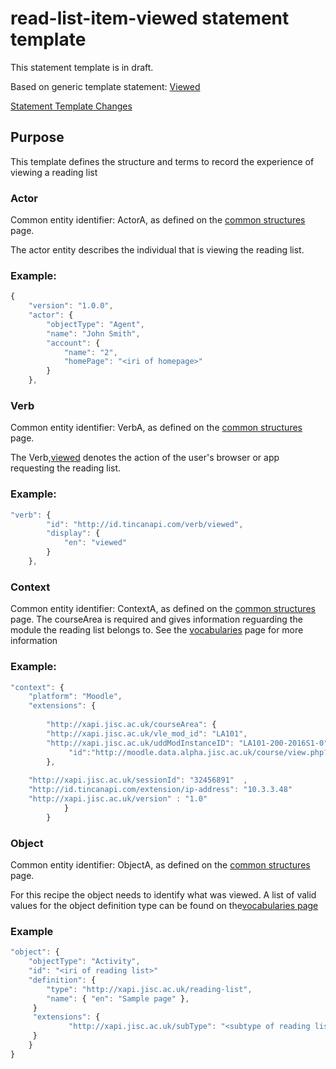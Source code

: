 # read-list-item-viewed statement template


This statement template is in draft. 

Based on generic template statement: [Viewed](/generic/view.md)

[Statement Template Changes](/version_changes.md#library-resource-viewed)

## Purpose
This template defines the structure and terms to record the experience of viewing a reading list

### Actor
Common entity identifier:  ActorA, as defined on the [common structures](/common_structures.md#actora) page.

The actor entity describes the individual that is viewing the reading list.

### Example:

``` Javascript
{
    "version": "1.0.0",
    "actor": {
        "objectType": "Agent",
        "name": "John Smith",
        "account": {
            "name": "2",
            "homePage": "<iri of homepage>"
        }
    },
```

### Verb
Common entity identifier: VerbA, as defined on the [common structures](/common_structures.md#verba) page.

The Verb,[viewed](/vocabulary.md#verbs) denotes the action of the user's browser or app requesting the reading list.

### Example:

``` javascript
"verb": {
        "id": "http://id.tincanapi.com/verb/viewed",
        "display": {
            "en": "viewed"
        }
    },
```
### Context
Common entity identifier: ContextA, as defined on the [common structures](/common_structures.md#contexta) page.
The courseArea is required and gives information reguarding the module the reading list belongs to. See the [vocabularies](../vocabulary.md#coursearea-properties) page for more information

### Example:

``` javascript
"context": {
    "platform": "Moodle",
    "extensions": {
	
      	"http://xapi.jisc.ac.uk/courseArea": {
		"http://xapi.jisc.ac.uk/vle_mod_id": "LA101",
		"http://xapi.jisc.ac.uk/uddModInstanceID": "LA101-200-2016S1-0",
           	 "id":"http://moodle.data.alpha.jisc.ac.uk/course/view.php?id=4"
		},
					
	"http://xapi.jisc.ac.uk/sessionId": "32456891"  ,
	"http://id.tincanapi.com/extension/ip-address": "10.3.3.48"
	"http://xapi.jisc.ac.uk/version" : "1.0"
			}
        }
```

### Object

Common entity identifier: ObjectA, as defined on the [common structures](/common_structures.md#objecta) page.

For this recipe the object needs to identify what was viewed. A list of valid values  for the object definition type can be found on the[vocabularies page](/vocabulary.md#Object.definition.extension)

### Example

``` javascript
"object": {
	"objectType": "Activity",
	"id": "<iri of reading list>"   	 	
	"definition": {
		"type": "http://xapi.jisc.ac.uk/reading-list",			
		"name": { "en": "Sample page" },			   
	 }
	 "extensions": {
     		 "http://xapi.jisc.ac.uk/subType": "<subtype of reading list>"
	 }
    }
}
```


